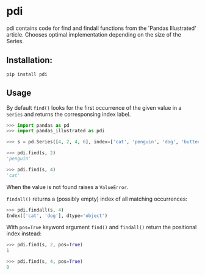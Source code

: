 ﻿# pdi

pdi contains code for find and findall functions from the 'Pandas Illustrated' article.
Chooses optimal implementation depending on the size of the Series.

## Installation: 

    pip install pdi

## Usage
   
By default `find()` looks for the first occurrence of the given value in a `Series` and returns the corresponsing index label.

```python
>>> import pandas as pd
>>> import pandas_illustrated as pdi

>>> s = pd.Series([4, 2, 4, 6], index=['cat', 'penguin', 'dog', 'butterfly'])

>>> pdi.find(s, 2)
'penguin' 

>>> pdi.find(s, 4)
'cat' 
```

When the value is not found raises a `ValueError`.

`findall()` returns a (possibly empty) index of all matching occurrences:

```python
>>> pdi.findall(s, 4)
Index(['cat', 'dog'], dtype='object')
```

With `pos=True` keyword argument `find()` and `findall()` return the positional index instead:

```python
>>> pdi.find(s, 2, pos=True)
1 

>>> pdi.find(s, 4, pos=True)
0
```
